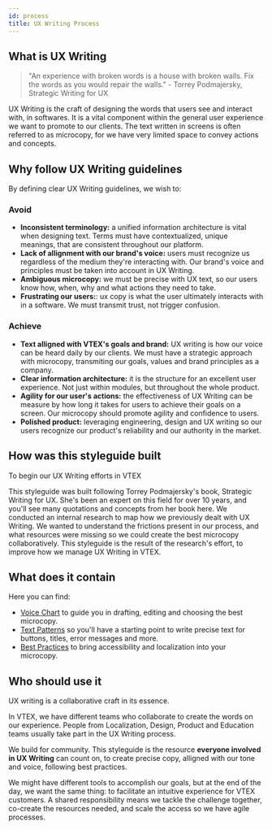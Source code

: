 ```yaml
---
id: process
title: UX Writing Process
---
```



## What is UX Writing


> "An experience with broken words is a house with broken walls. Fix the words as you would repair the walls." - Torrey Podmajersky, Strategic Writing for UX


UX Writing is the craft of designing the words that users see and interact with, in softwares. It is a vital component within the general user experience we want to promote to our clients. The text written in screens is often referred to as microcopy, for we have very limited space to convey actions and concepts. 


## Why follow UX Writing guidelines

By defining clear UX Writing guidelines, we wish to:

### Avoid
- **Inconsistent terminology:** a unified information architecture is vital when designing text. Terms must have contextualized, unique meanings, that are consistent throughout our platform.   
- **Lack of allignment with our brand's voice:** users must recognize us regardless of the medium they're interacting with. Our brand's voice and principles must be taken into account in UX Writing.
- **Ambiguous microcopy:** we must be precise with UX text, so our users know how, when, why and what actions they need to take. 
- **Frustrating our users:**: ux copy is what the user ultimately interacts with in a software. We must transmit trust, not trigger confusion.   
 

### Achieve
- **Text alligned with VTEX's goals and brand:** UX writing is how our voice can be heard daily by our clients. We must have a strategic approach with microcopy, transmiting our goals, values and brand principles as a company.
- **Clear information architecture:** it is the structure for an excellent user experience. Not just within modules, but throughout the whole product. 
- **Agility for our user's actions:** the effectiveness of UX Writing can be measure by how long it takes for users to achieve their goals on a screen. Our microcopy should promote agility and confidence to users. 
- **Polished product:** leveraging engineering, design and UX writing so our users recognize our product's reliability and our authority in the market.



## How was this styleguide built

To begin our UX Writing efforts in VTEX

This styleguide was built following Torrey Podmajersky's book, Strategic Writing for UX. She's been an expert on this field for over 10 years, and you'll see many quotations and concepts from her book here. 
We conducted an internal research to map how we previously dealt with UX Writing. We wanted to understand the frictions present in our process, and what resources were missing so we could create the best microcopy collaboratively. 
This styleguide is the result of the research's effort, to improve how we manage UX Writing in VTEX.


## What does it contain

Here you can find:
- [Voice Chart]() to guide you in drafting, editing and choosing the best microcopy.
- [Text Patterns]() so you'll have a starting point to write precise text for buttons, titles, error messages and more.
- [Best Practices]() to bring accessibility and localization into your microcopy.


## Who should use it

UX writing is a collaborative craft in its essence. 

In VTEX, we have different teams who collaborate to create the words on our experience. People from  Localization, Design, Product and Education teams usually take part in the UX Writing process. 

We build for community. This styleguide is the resource **everyone involved in  UX Writing** can count on, to create precise copy, alligned with our tone and voice, following best practices. 

We might have different tools to accomplish our goals, but at the end of the day, we want the same thing: to facilitate an intuitive experience for VTEX customers. A shared responsibility means we tackle the challenge together, co-create the resources needed, and scale the access so we have agile processes. 

